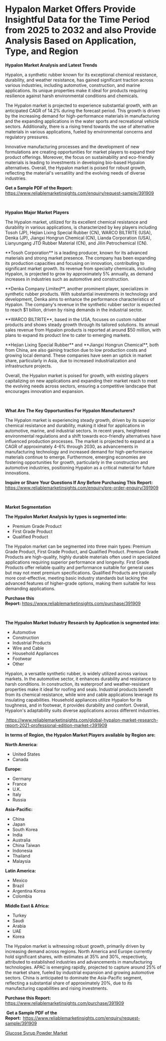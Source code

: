 <p><h1>Hypalon Market Offers Provide Insightful Data for the Time Period from 2025 to 2032 and also Provide Analysis Based on Application, Type, and Region</h1></p><p><strong>Hypalon Market Analysis and Latest Trends</strong></p>
<p><p>Hypalon, a synthetic rubber known for its exceptional chemical resistance, durability, and weather resistance, has gained significant traction across various industries, including automotive, construction, and marine applications. Its unique properties make it ideal for products requiring resilience against harsh environmental conditions and chemicals.</p><p>The Hypalon market is projected to experience substantial growth, with an anticipated CAGR of 14.2% during the forecast period. This growth is driven by the increasing demand for high-performance materials in manufacturing and the expanding applications in the water sports and recreational vehicle sectors. Additionally, there is a rising trend towards the use of alternative materials in various applications, fueled by environmental concerns and regulatory pressures. </p><p>Innovative manufacturing processes and the development of new formulations are creating opportunities for market players to expand their product offerings. Moreover, the focus on sustainability and eco-friendly materials is leading to investments in developing bio-based Hypalon alternatives. Overall, the Hypalon market is poised for robust growth, reflecting the material's versatility and the evolving needs of diverse industries.</p></p>
<p><strong>Get a Sample PDF of the Report:&nbsp;</strong> <a href="https://www.reliablemarketinsights.com/enquiry/request-sample/391909?utm_campaign=1937&utm_medium=2&utm_source=Github&utm_content=ia&utm_term=29032025&utm_id=hypalon">https://www.reliablemarketinsights.com/enquiry/request-sample/391909</a></p>
<p>&nbsp;</p>
<p><strong>Hypalon Major Market Players</strong></p>
<p><p>The Hypalon market, utilized for its excellent chemical resistance and durability in various applications, is characterized by key players including Tosoh (JP), Hejian Lixing Special Rubber (CN), WARCO BILTRITE (USA), Denka (JP), Jiangxi Hongrun Chemical (CN), Lianda Corporation (USA), Lianyungang JTD Rubber Material (CN), and Jilin Petrochemical (CN).</p><p>**Tosoh Corporation** is a leading producer, known for its advanced materials and strong market presence. The company has been expanding its production capacities and focusing on innovation, contributing to significant market growth. Its revenue from specialty chemicals, including Hypalon, is projected to grow by approximately 5% annually, as demand increases in industries such as automotive and construction.</p><p>**Denka Company Limited**, another prominent player, specializes in synthetic rubber products. With substantial investments in technology and development, Denka aims to enhance the performance characteristics of Hypalon. The company's revenue in the synthetic rubber sector is expected to reach $1 billion, driven by rising demands in the industrial sector.</p><p>**WARCO BILTRITE**, based in the USA, focuses on custom rubber products and shows steady growth through its tailored solutions. Its annual sales revenue from Hypalon products is reported at around $50 million, with plans to expand its product line to cater to emerging markets.</p><p>**Hejian Lixing Special Rubber** and **Jiangxi Hongrun Chemical**, both from China, are also gaining traction due to low production costs and growing local demand. These companies have seen an uptick in market share, particularly in Asia, due to increased industrialization and infrastructure projects.</p><p>Overall, the Hypalon market is poised for growth, with existing players capitalizing on new applications and expanding their market reach to meet the evolving needs across sectors, ensuring a competitive landscape that encourages innovation and expansion.</p></p>
<p>&nbsp;</p>
<p><strong>What Are The Key Opportunities For Hypalon Manufacturers?</strong></p>
<p><p>The Hypalon market is experiencing steady growth, driven by its superior chemical resistance and durability, making it ideal for applications in automotive, marine, and industrial sectors. In recent years, heightened environmental regulations and a shift towards eco-friendly alternatives have influenced production processes. The market is projected to expand at a CAGR of approximately 4-6% through 2030, as advancements in manufacturing technology and increased demand for high-performance materials continue to emerge. Furthermore, emerging economies are fostering opportunities for growth, particularly in the construction and automotive industries, positioning Hypalon as a critical material for future innovations.</p></p>
<p><strong>Inquire or Share Your Questions If Any Before Purchasing This Report:</strong> <a href="https://www.reliablemarketinsights.com/enquiry/pre-order-enquiry/391909?utm_campaign=1937&utm_medium=2&utm_source=Github&utm_content=ia&utm_term=29032025&utm_id=hypalon">https://www.reliablemarketinsights.com/enquiry/pre-order-enquiry/391909</a></p>
<p>&nbsp;</p>
<p><strong>Market Segmentation</strong></p>
<p><strong>The Hypalon Market Analysis by types is segmented into:</strong></p>
<p><ul><li>Premium Grade Product</li><li>First Grade Product</li><li>Qualified Product</li></ul></p>
<p><p>The Hypalon market can be segmented into three main types: Premium Grade Product, First Grade Product, and Qualified Product. Premium Grade Products are high-quality, highly durable materials often used in specialized applications requiring superior performance and longevity. First Grade Products offer reliable quality and performance suitable for general uses but may not meet premium specifications. Qualified Products are typically more cost-effective, meeting basic industry standards but lacking the advanced features of higher-grade options, making them suitable for less demanding applications.</p></p>
<p><strong>Purchase this Report:&nbsp;</strong><a href="https://www.reliablemarketinsights.com/purchase/391909?utm_campaign=1937&utm_medium=2&utm_source=Github&utm_content=ia&utm_term=29032025&utm_id=hypalon">https://www.reliablemarketinsights.com/purchase/391909</a></p>
<p>&nbsp;</p>
<p><strong>The Hypalon Market Industry Research by Application is segmented into:</strong></p>
<p><ul><li>Automotive</li><li>Construction</li><li>Industrial Products</li><li>Wire and Cable</li><li>Household Appliances</li><li>Footwear</li><li>Other</li></ul></p>
<p><p>Hypalon, a versatile synthetic rubber, is widely utilized across various markets. In the automotive sector, it enhances durability and resistance to harsh conditions. In construction, its waterproof and weather-resistant properties make it ideal for roofing and seals. Industrial products benefit from its chemical resistance, while wire and cable applications leverage its insulating capabilities. Household appliances utilize Hypalon for its toughness, and in footwear, it provides durability and comfort. Overall, Hypalon's adaptability suits diverse applications across different industries.</p></p>
<p><a href="https://www.reliablemarketinsights.com/global-hypalon-market-research-report-2021-professional-edition-market-r391909?utm_campaign=1937&utm_medium=2&utm_source=Github&utm_content=ia&utm_term=29032025&utm_id=hypalon">&nbsp;https://www.reliablemarketinsights.com/global-hypalon-market-research-report-2021-professional-edition-market-r391909</a></p>
<p><strong>In terms of Region, the Hypalon Market Players available by Region are:</strong></p>
<p>
    <p> <strong> North America: </strong>
        <ul>
            <li>United States</li>
            <li>Canada</li>
        </ul>
        </p> 
    <p> <strong> Europe: </strong>
        <ul>
            <li>Germany</li>
            <li>France</li>
            <li>U.K.</li>
            <li>Italy</li>
            <li>Russia</li>
        </ul>
        </p> 
    <p> <strong> Asia-Pacific: </strong>
        <ul>
            <li>China</li>
            <li>Japan</li>
            <li>South Korea</li>
            <li>India</li>
            <li>Australia</li>
            <li>China Taiwan</li>
            <li>Indonesia</li>
            <li>Thailand</li>
            <li>Malaysia</li>
        </ul>
        </p> 
    <p> <strong> Latin America: </strong>
        <ul>
            <li>Mexico</li>
            <li>Brazil</li>
            <li>Argentina Korea</li>
            <li>Colombia</li>
        </ul>
        </p> 
    <p> <strong> Middle East & Africa: </strong>
        <ul>
            <li>Turkey</li>
            <li>Saudi</li>
            <li>Arabia</li>
            <li>UAE</li>
            <li>Korea</li>
        </ul>
    </p>
    </p>
<p><p>The Hypalon market is witnessing robust growth, primarily driven by increasing demand across regions. North America and Europe currently hold significant shares, with estimates at 35% and 30%, respectively, attributed to established industries and advancements in manufacturing technologies. APAC is emerging rapidly, projected to capture around 25% of the market share, fueled by industrial expansion and growing automotive sectors. China is anticipated to dominate the Asia-Pacific segment, reflecting a substantial share of approximately 20%, due to its manufacturing capabilities and rising investments.</p></p>
<p><strong>Purchase this Report: </strong><a href="https://www.reliablemarketinsights.com/purchase/391909?utm_campaign=1937&utm_medium=2&utm_source=Github&utm_content=ia&utm_term=29032025&utm_id=hypalon">https://www.reliablemarketinsights.com/purchase/391909</a></p>
<p>&nbsp;<strong>Get a Sample PDF of the Report:&nbsp;&nbsp;</strong><a href="https://www.reliablemarketinsights.com/enquiry/request-sample/391909?utm_campaign=1937&utm_medium=2&utm_source=Github&utm_content=ia&utm_term=29032025&utm_id=hypalon">https://www.reliablemarketinsights.com/enquiry/request-sample/391909</a></p>
<p><strong></strong></p>
<p><p><a href="https://github.com/bmorecock/Market-Research-Report-List-6/blob/main/glucose-syrup-powder-market.md?utm_campaign=1937&utm_medium=2&utm_source=Github&utm_content=ia&utm_term=29032025&utm_id=hypalon">Glucose Syrup Powder Market</a></p></p>